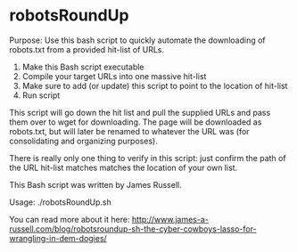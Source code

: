 # robotsRoundUp

Purpose:  Use this bash script to quickly automate the downloading of robots.txt 
from a provided hit-list of URLs.

1)  Make this Bash script executable
2)  Compile your target URLs into one massive hit-list  
3)  Make sure to add (or update) this script to point to the location of hit-list
4)  Run script

This script will go down the hit list and pull the supplied URLs and pass them over
to wget for downloading.  The page will be downloaded as robots.txt, but will
later be renamed to whatever the URL was (for consolidating and organizing purposes).

There is really only one thing to verify in this script: just confirm the path of
the URL hit-list matches matches the location of your own list.


This Bash script was written by James Russell.

Usage: ./robotsRoundUp.sh

You can read more about it here: http://www.james-a-russell.com/blog/robotsroundup-sh-the-cyber-cowboys-lasso-for-wrangling-in-dem-dogies/
